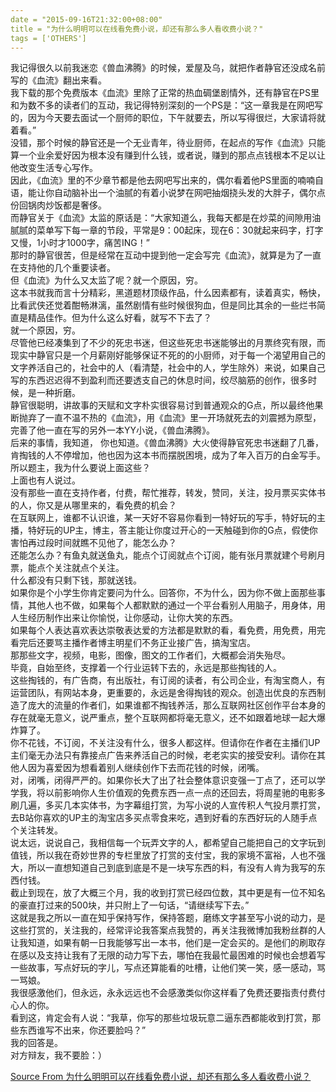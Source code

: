 ```yaml
---
date = "2015-09-16T21:32:00+08:00"
title = "为什么明明可以在线看免费小说，却还有那么多人看收费小说？"
tags = ['OTHERS']
---
```


我记得很久以前我迷恋《兽血沸腾》的时候，爱屋及乌，就把作者静官还没成名前写的《血流》翻出来看。  
我下载的那个免费版本《血流》里除了正常的热血碉堡剧情外，还有静官在PS里和为数不多的读者们的互动，我记得特别深刻的一个PS是：“这一章我是在网吧写的，因为今天要去面试一个厨师的职位，下午就要去，所以写得很烂，大家请将就着看。”  
没错，那个时候的静官还是一个无业青年，待业厨师，在起点的写作《血流》只能算一个业余爱好因为根本没有赚到什么钱，或者说，赚到的那点点钱根本不足以让他改变生活专心写作。  
因此，《血流》里的不少章节都是他去网吧写出来的，偶尔看着他PS里面的喃喃自语，能让你自动脑补出一个油腻的有着小说梦在网吧抽烟挠头发的大胖子，偶尔点份回锅肉炒饭都是奢侈。  
而静官关于《血流》太监的原话是：“大家知道么，我每天都是在炒菜的间隙用油腻腻的菜单写下每一章的节段，平常是9：00起床，现在6：30就起来码字，打字又慢，1小时才1000字，痛苦ING！”  
那时的静官很苦，但是经常在互动中提到他一定会写完《血流》，就算是为了一直在支持他的几个重要读者。  
但《血流》为什么又太监了呢？就一个原因，穷。  
这本书就我而言十分精彩，黑道题材顶级作品，什么因素都有，读着真实，畅快，比看武侠还觉着酣畅淋漓，虽然剧情有些时候很狗血，但是同比其余的一些烂书简直是精品佳作。但为什么这么好看，就写不下去了？  
就一个原因，穷。  
尽管他已经凑集到了不少的死忠书迷，但这些死忠书迷能够出的月票终究有限，而现实中静官只是一个月薪刚好能够保证不死的的小厨师，对于每一个渴望用自己的文字养活自己的，社会中的人（看清楚，社会中的人，学生除外）来说，如果自己写的东西迟迟得不到盈利而还要透支自己的休息时间，绞尽脑筋的创作，很多时候，是一种折磨。  
静官很聪明，讲故事的天赋和文字朴实很容易讨到普通观众的G点，所以最终他果断抛弃了一直不温不热的《血流》，用《血流》里一开场就死去的刘震撼为原型，完善了他一直在写的另外一本YY小说，《兽血沸腾》。  
后来的事情，我知道， 你也知道。《兽血沸腾》大火使得静官死忠书迷翻了几番，肯掏钱的人不停增加，他也因为这本书而摆脱困境，成为了年入百万的白金写手。  
所以题主，我为什么要说上面这些？  
上面也有人说过。  
没有那些一直在支持作者，付费，帮忙推荐，转发，赞同，关注，投月票买实体书的人，你又是从哪里来的，看免费的机会？  
在互联网上，谁都不认识谁，某一天好不容易你看到一特好玩的写手，特好玩的主播，特好玩的UP主，博主，答主能让你度过开心的一天触碰到你的G点，假使你害怕再过段时间就瞧不见他了，能怎么办？  
还能怎么办？有鱼丸就送鱼丸，能点个订阅就点个订阅，能有张月票就建个号刷月票，能点个关注就点个关注。  
什么都没有只剩下钱，那就送钱。  
如果你是个小学生你肯定要问为什么。回答你，不为什么，因为你不做上面那些事情，其他人也不做，如果每个人都默默的通过一个平台看别人用脑子，用身体，用人生经历制作出来让你愉悦，让你感动，让你大笑的东西。  
如果每个人表达喜欢表达崇敬表达爱的方法都是默默的看，看免费，用免费，用完看完后还要骂主播作者博主明星们不务正业接广告，搞淘宝店。  
那那些文字，视频，电影，图像，图文的工作者们，大概都会消失殆尽。  
毕竟，自始至终，支撑着一个行业运转下去的，永远是那些掏钱的人。  
这些掏钱的，有广告商，有出版社，有订阅的读者，有公司企业，有淘宝商人，有运营团队，有网站本身，更重要的，永远是舍得掏钱的观众。创造出优良的东西制造了庞大的流量的作者们，如果谁都不掏钱养活，那么互联网社区创作平台本身的存在就毫无意义，说严重点，整个互联网都将毫无意义，还不如跟着地球一起大爆炸算了。  
你不花钱，不订阅，不关注没有什么，很多人都这样。但请你在作者在主播们UP主们毫无办法只有靠接点广告来养活自己的时候，老老实实的接受安利。请你在其他人因为喜爱因为想看着别人继续创作下去而花钱的时候，闭嘴。  
对，闭嘴，闭得严严的。如果你长大了出了社会整体意识变强一丁点了，还可以学学我，将以前影响你人生价值观的免费东西一点一点的还回去，将周星驰的电影多刷几遍，多买几本实体书，为字幕组打赏，为写小说的人宣传积人气投月票打赏，去B站你喜欢的UP主的淘宝店多买点零食来吃，遇到好看的东西好玩的人随手点个关注转发。  
说太远，说说自己，我相信每一个玩弄文字的人，都希望自己能把自己的文字玩到值钱，所以我在奇妙世界的专栏里放了打赏的支付宝，我的家境不富裕，人也不强大，所以一直想知道自己到底到底是不是一块写东西的料，有没有人肯为我写的东西付钱。  
截止到现在，放了大概三个月，我的收到打赏已经四位数，其中更是有一位不知名的豪直打过来的500块，并只附上了一句话，“请继续写下去。”  
这就是我之所以一直在知乎保持写作，保持答题，磨练文字甚至写小说的动力，是这些打赏的，关注我的，经常评论我答案点我赞的，再关注我微博加我粉丝群的人让我知道，如果有朝一日我能够写出一本书，他们是一定会买的。是他们的刷取存在感以及支持让我有了无限的动力写下去，哪怕在我最忙最困难的时候也会想着写一些故事，写点好玩的字儿，写点还算能看的吐槽，让他们笑一笑，感一感动，骂一骂娘。  
我很感激他们，但永远，永永远远也不会感激类似你这样看了免费还要指责付费付心人的你。  
看到这，肯定会有人说：“我草，你写的那些垃圾玩意二逼东西都能收到打赏，那些东西谁写不出来，你还要脸吗？”  
我的回答是。  
对方辩友，我不要脸：）

[Source From 为什么明明可以在线看免费小说，却还有那么多人看收费小说？](http://mp.weixin.qq.com/s?__biz=MzAwOTEzMTkzNw==&mid=218923599&idx=1&sn=8bcca21e6fed8a656e8f6e416f9cd6f0&scene=0#rd)